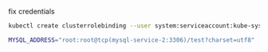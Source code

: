 fix credentials
```bash
kubectl create clusterrolebinding --user system:serviceaccount:kube-system:default kube-system-cluster-admin --clusterrole cluster-admin
```

```bash
MYSQL_ADDRESS="root:root@tcp(mysql-service-2:3306)/test?charset=utf8"
```